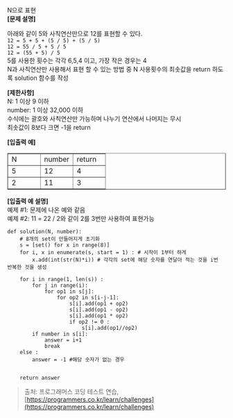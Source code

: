 N으로 표현   
**\[문제 설명\]**

아래와 같이 5와 사칙연산만으로 12를 표현할 수 있다.  
`12 = 5 + 5 + (5 / 5) + (5 / 5)`  
`12 = 55 / 5 + 5 / 5`  
`12 = (55 + 5) / 5`  
5를 사용한 횟수는 각각 6,5,4 이고, 가장 작은 경우는 4  
N과 사칙연산만 사용해서 표현 할 수 있는 방법 중 N 사용횟수의 최솟값을 return 하도록 solution 함수를 작성

**\[제한사항\]**  
N: 1 이상 9 이하  
number: 1 이상 32,000 이하  
수식에는 괄호와 사칙연산만 가능하며 나누기 연산에서 나머지는 무시  
최솟값이 8보다 크면 -1을 return

**\[입출력 예\]**

<table style="border-collapse: collapse; width: 100%;" border="1"><tbody><tr><td style="width: 33.333333333333336%;">N</td><td style="width: 33.333333333333336%;">number</td><td style="width: 33.333333333333336%;">return</td></tr><tr><td style="width: 33.333333333333336%;">5</td><td style="width: 33.333333333333336%;">12</td><td style="width: 33.333333333333336%;">4</td></tr><tr><td style="width: 33.333333333333336%;">2</td><td style="width: 33.333333333333336%;">11</td><td style="width: 33.333333333333336%;">3</td></tr></tbody></table>

**\[입출력 예 설명\]**  
예제 #1: 문제에 나온 예와 같음  
예제 #2: 11 = 22 / 2와 같이 2를 3번만 사용하여 표현가능

```
def solution(N, number):
    # 8개의 set이 만들어지게 초기화
    s = [set() for x in range(8)]
    for i, x in enumerate(s, start = 1) : # 시작이 1부터 하게
        x.add(int(str(N)*i)) # 각각의 set에 해당 숫자를 연달아 적는 것을 i번 반복한 것을 생성

    for i in range(1, len(s)) :
        for j in range(i):
            for op1 in s[j]:
                for op2 in s[i-j-1]:
                    s[i].add(op1 + op2)
                    s[i].add(op1 - op2)
                    s[i].add(op1 * op2)
                    if op2 != 0 :
                        s[i].add(op1//op2)
        if number in s[i]:
            answer = i+1
            break
    else :
        answer = -1 #해당 숫자가 없는 경우


    return answer
```

> 출처: 프로그래머스 코딩 테스트 연습,[https://programmers.co.kr/learn/challenges](https://programmers.co.kr/learn/challenges)
